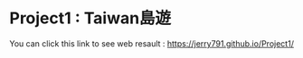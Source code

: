 # Project1 : Taiwan島遊
You can click this link to see web resault : https://jerry791.github.io/Project1/
